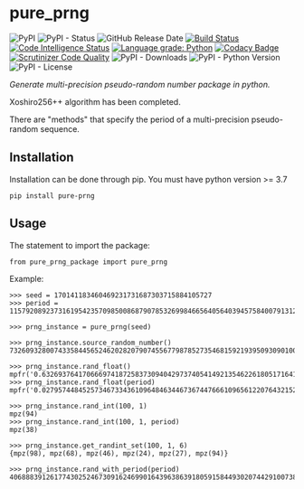 # pure_prng

![PyPI](https://img.shields.io/pypi/v/pure_prng?color=red)
![PyPI - Status](https://img.shields.io/pypi/status/pure_prng)
![GitHub Release Date](https://img.shields.io/github/release-date/fsssosei/pure_prng)
[![Build Status](https://scrutinizer-ci.com/g/fsssosei/pure_prng/badges/build.png?b=main)](https://scrutinizer-ci.com/g/fsssosei/pure_prng/build-status/main)
[![Code Intelligence Status](https://scrutinizer-ci.com/g/fsssosei/pure_prng/badges/code-intelligence.svg?b=main)](https://scrutinizer-ci.com/code-intelligence)
[![Language grade: Python](https://img.shields.io/lgtm/grade/python/g/fsssosei/Pure_PRNG.svg?logo=lgtm&logoWidth=18)](https://lgtm.com/projects/g/fsssosei/Pure_PRNG/context:python)
[![Codacy Badge](https://api.codacy.com/project/badge/Grade/bf34f8d12be84b4492a5a3709df0aae5)](https://www.codacy.com/manual/fsssosei/pure_prng?utm_source=github.com&amp;utm_medium=referral&amp;utm_content=fsssosei/pure_prng&amp;utm_campaign=Badge_Grade)
[![Scrutinizer Code Quality](https://scrutinizer-ci.com/g/fsssosei/pure_prng/badges/quality-score.png?b=main)](https://scrutinizer-ci.com/g/fsssosei/pure_prng/?branch=main)
![PyPI - Downloads](https://img.shields.io/pypi/dw/pure_prng?label=PyPI%20-%20Downloads)
![PyPI - Python Version](https://img.shields.io/pypi/pyversions/pure_prng)
![PyPI - License](https://img.shields.io/pypi/l/pure_prng)

*Generate multi-precision pseudo-random number package in python.*

Xoshiro256++ algorithm has been completed.

There are "methods" that specify the period of a multi-precision pseudo-random sequence.

## Installation

Installation can be done through pip. You must have python version >= 3.7

	pip install pure-prng

## Usage

The statement to import the package:

	from pure_prng_package import pure_prng
	
Example:

	>>> seed = 170141183460469231731687303715884105727
	>>> period = 115792089237316195423570985008687907853269984665640564039457584007913129639747
	
	>>> prng_instance = pure_prng(seed)
	
	>>> prng_instance.source_random_number()
	73260932800743358445652462028207907455677987852735468159219395093090100006110
	
	>>> prng_instance.rand_float()
	mpfr('0.6326937641706669741872583730940429737405414921354622618051716414693676562568086',257)
	>>> prng_instance.rand_float(period)
	mpfr('0.02795744845257346733436109648463446736744766610965612207643215290679786849298934',256)
	
	>>> prng_instance.rand_int(100, 1)
	mpz(94)
	>>> prng_instance.rand_int(100, 1, period)
	mpz(38)
	
	>>> prng_instance.get_randint_set(100, 1, 6)
	{mpz(98), mpz(68), mpz(46), mpz(24), mpz(27), mpz(94)}
	
	>>> prng_instance.rand_with_period(period)
	40688839126177430252467309162469901643963863918059158449302074429100738061310
